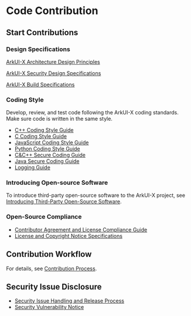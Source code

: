 # Code Contribution

## Start Contributions

### Design Specifications

[ArkUI-X Architecture Design Principles](../framework-dev/design/design-overview.md)

[ArkUI-X Security Design Specifications](./ArkUI-security-design-guide.md)

[ArkUI-X Build Specifications](build-specifications.md)

### Coding Style

Develop, review, and test code following the ArkUI-X coding standards. Make sure code is written in the same style.

-   [C++ Coding Style Guide](./ArkUI-cpp-coding-style-guide.md)
-   [C Coding Style Guide](./ArkUI-c-coding-style-guide.md)
-   [JavaScript  Coding Style Guide](./ArkUI-JavaScript-coding-style-guide.md)
-   [Python Coding Style Guide](https://pep8.org/)
-   [C&C++ Secure Coding Guide](./ArkUI-c-cpp-secure-coding-guide.md)
-   [Java Secure Coding Guide](./ArkUI-Java-secure-coding-guide.md)
-   [Logging Guide](./ArkUI-log-guide.md)

### Introducing Open-source Software

To introduce third-party open-source software to the ArkUI-X project, see [Introducing Third-Party Open-Source Software](./introducing-third-party-open-source-software.md).

### Open-Source Compliance

* [Contributor Agreement and License Compliance Guide](./ArkUI-contribution-and-license-guide.md)
* [License and Copyright Notice Specifications](./ArkUI-license-notice-and-copyright-notice-specification.md)

## Contribution Workflow

For details, see [Contribution Process](contribution-process.md).

## Security Issue Disclosure

-   [Security Issue Handling and Release Process](../security/security-process/readme.md)
-   [Security Vulnerability Notice](../security/security-process/security-disclosure.md)
